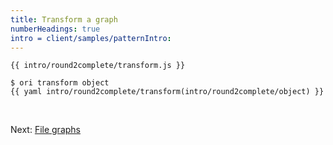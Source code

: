 ```yaml
---
title: Transform a graph
numberHeadings: true
intro = client/samples/patternIntro:
---
```


```{{'js'}}
{{ intro/round2complete/transform.js }}
```

```console
$ ori transform object
{{ yaml intro/round2complete/transform(intro/round2complete/object) }}
```

&nbsp;

Next: [File graphs]()
